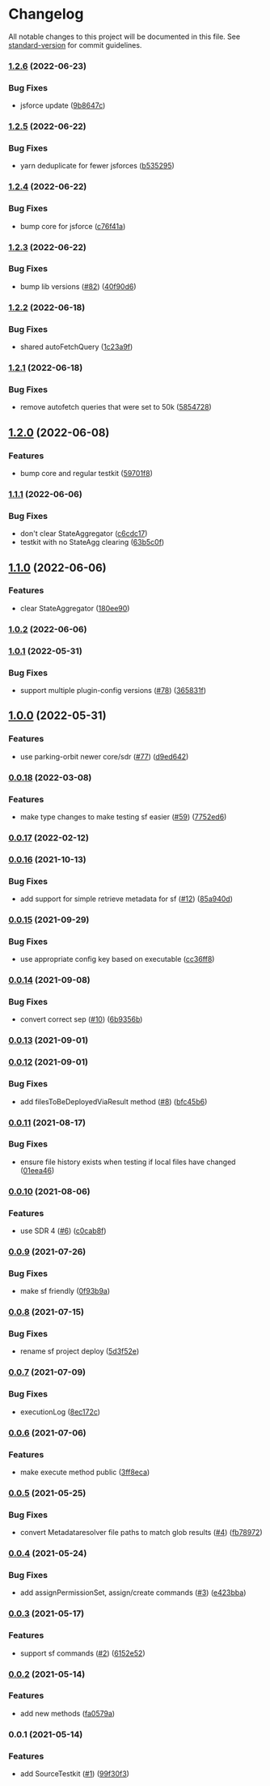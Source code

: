 # Changelog

All notable changes to this project will be documented in this file. See [standard-version](https://github.com/conventional-changelog/standard-version) for commit guidelines.

### [1.2.6](https://github.com/salesforcecli/source-testkit/compare/v1.2.5...v1.2.6) (2022-06-23)

### Bug Fixes

- jsforce update ([9b8647c](https://github.com/salesforcecli/source-testkit/commit/9b8647c376ac1a9df32aa7e5ebc98cf7e9ea45af))

### [1.2.5](https://github.com/salesforcecli/source-testkit/compare/v1.2.4...v1.2.5) (2022-06-22)

### Bug Fixes

- yarn deduplicate for fewer jsforces ([b535295](https://github.com/salesforcecli/source-testkit/commit/b5352951cc3a39a6dc9cbc4a92a04c2669e30b03))

### [1.2.4](https://github.com/salesforcecli/source-testkit/compare/v1.2.3...v1.2.4) (2022-06-22)

### Bug Fixes

- bump core for jsforce ([c76f41a](https://github.com/salesforcecli/source-testkit/commit/c76f41aa8ca9ff60ed55f950d0aab0656f8a296f))

### [1.2.3](https://github.com/salesforcecli/source-testkit/compare/v1.2.2...v1.2.3) (2022-06-22)

### Bug Fixes

- bump lib versions ([#82](https://github.com/salesforcecli/source-testkit/issues/82)) ([40f90d6](https://github.com/salesforcecli/source-testkit/commit/40f90d6b8e3e47a7c172dd01a8fa43cf96e89ab4))

### [1.2.2](https://github.com/salesforcecli/source-testkit/compare/v1.2.1...v1.2.2) (2022-06-18)

### Bug Fixes

- shared autoFetchQuery ([1c23a9f](https://github.com/salesforcecli/source-testkit/commit/1c23a9f84eaaa548558b4deb71ae621497a9e922))

### [1.2.1](https://github.com/salesforcecli/source-testkit/compare/v1.2.0...v1.2.1) (2022-06-18)

### Bug Fixes

- remove autofetch queries that were set to 50k ([5854728](https://github.com/salesforcecli/source-testkit/commit/58547288360792b9ac2af11f4be4959c4828ede5))

## [1.2.0](https://github.com/salesforcecli/source-testkit/compare/v1.1.1...v1.2.0) (2022-06-08)

### Features

- bump core and regular testkit ([59701f8](https://github.com/salesforcecli/source-testkit/commit/59701f8da94028bc39fb34fc0ae2b0b32d582bef))

### [1.1.1](https://github.com/salesforcecli/source-testkit/compare/v1.1.0...v1.1.1) (2022-06-06)

### Bug Fixes

- don't clear StateAggregator ([c6cdc17](https://github.com/salesforcecli/source-testkit/commit/c6cdc171bdb8c53e9c5920b8dcb92952db6a2f9c))
- testkit with no StateAgg clearing ([63b5c0f](https://github.com/salesforcecli/source-testkit/commit/63b5c0fe31caaa0ff576fab2d49cb3de024a6c69))

## [1.1.0](https://github.com/salesforcecli/source-testkit/compare/v1.0.2...v1.1.0) (2022-06-06)

### Features

- clear StateAggregator ([180ee90](https://github.com/salesforcecli/source-testkit/commit/180ee9081e307ed17948a4c92140ddf7ed5d4da1))

### [1.0.2](https://github.com/salesforcecli/source-testkit/compare/v1.0.1...v1.0.2) (2022-06-06)

### [1.0.1](https://github.com/salesforcecli/source-testkit/compare/v1.0.0...v1.0.1) (2022-05-31)

### Bug Fixes

- support multiple plugin-config versions ([#78](https://github.com/salesforcecli/source-testkit/issues/78)) ([365831f](https://github.com/salesforcecli/source-testkit/commit/365831f5de5f489d2f2065230e8847de1ecf4f0b))

## [1.0.0](https://github.com/salesforcecli/source-testkit/compare/v0.0.18...v1.0.0) (2022-05-31)

### Features

- use parking-orbit newer core/sdr ([#77](https://github.com/salesforcecli/source-testkit/issues/77)) ([d9ed642](https://github.com/salesforcecli/source-testkit/commit/d9ed642003bb85407a7b17ffa7b64764eb81b488))

### [0.0.18](https://github.com/salesforcecli/source-testkit/compare/v0.0.17...v0.0.18) (2022-03-08)

### Features

- make type changes to make testing sf easier ([#59](https://github.com/salesforcecli/source-testkit/issues/59)) ([7752ed6](https://github.com/salesforcecli/source-testkit/commit/7752ed66eff3be11c9fa6921223f277427334fab))

### [0.0.17](https://github.com/salesforcecli/source-testkit/compare/v0.0.16...v0.0.17) (2022-02-12)

### [0.0.16](https://github.com/salesforcecli/source-testkit/compare/v0.0.15...v0.0.16) (2021-10-13)

### Bug Fixes

- add support for simple retrieve metadata for sf ([#12](https://github.com/salesforcecli/source-testkit/issues/12)) ([85a940d](https://github.com/salesforcecli/source-testkit/commit/85a940d008370ae86a9796904e8aa29c29241c2f))

### [0.0.15](https://github.com/salesforcecli/source-testkit/compare/v0.0.14...v0.0.15) (2021-09-29)

### Bug Fixes

- use appropriate config key based on executable ([cc36ff8](https://github.com/salesforcecli/source-testkit/commit/cc36ff859c4fc7e4645043cccbd39b75c0cc253c))

### [0.0.14](https://github.com/salesforcecli/source-testkit/compare/v0.0.13...v0.0.14) (2021-09-08)

### Bug Fixes

- convert correct sep ([#10](https://github.com/salesforcecli/source-testkit/issues/10)) ([6b9356b](https://github.com/salesforcecli/source-testkit/commit/6b9356b537932dd485cf448b6bdb0ab64c15a5f0))

### [0.0.13](https://github.com/salesforcecli/source-testkit/compare/v0.0.12...v0.0.13) (2021-09-01)

### [0.0.12](https://github.com/salesforcecli/source-testkit/compare/v0.0.11...v0.0.12) (2021-09-01)

### Bug Fixes

- add filesToBeDeployedViaResult method ([#8](https://github.com/salesforcecli/source-testkit/issues/8)) ([bfc45b6](https://github.com/salesforcecli/source-testkit/commit/bfc45b6d42bded3e49e0ba2bea511e9a611da0bd))

### [0.0.11](https://github.com/salesforcecli/source-testkit/compare/v0.0.10...v0.0.11) (2021-08-17)

### Bug Fixes

- ensure file history exists when testing if local files have changed ([01eea46](https://github.com/salesforcecli/source-testkit/commit/01eea46baf613b639edf02a3da568290fe3335b1))

### [0.0.10](https://github.com/salesforcecli/source-testkit/compare/v0.0.9...v0.0.10) (2021-08-06)

### Features

- use SDR 4 ([#6](https://github.com/salesforcecli/source-testkit/issues/6)) ([c0cab8f](https://github.com/salesforcecli/source-testkit/commit/c0cab8fc623560f18107e65f61e270c1c1bcd16e))

### [0.0.9](https://github.com/salesforcecli/source-testkit/compare/v0.0.8...v0.0.9) (2021-07-26)

### Bug Fixes

- make sf friendly ([0f93b9a](https://github.com/salesforcecli/source-testkit/commit/0f93b9a16c62a74e4b4d6b5e945d8252ca4ec5cb))

### [0.0.8](https://github.com/salesforcecli/source-testkit/compare/v0.0.7...v0.0.8) (2021-07-15)

### Bug Fixes

- rename sf project deploy ([5d3f52e](https://github.com/salesforcecli/source-testkit/commit/5d3f52ed742f57a15515606c2e543b9fd356c8ce))

### [0.0.7](https://github.com/salesforcecli/source-testkit/compare/v0.0.6...v0.0.7) (2021-07-09)

### Bug Fixes

- executionLog ([8ec172c](https://github.com/salesforcecli/source-testkit/commit/8ec172c07267a1d55e35807a6782e4d222ca246c))

### [0.0.6](https://github.com/salesforcecli/source-testkit/compare/v0.0.5...v0.0.6) (2021-07-06)

### Features

- make execute method public ([3ff8eca](https://github.com/salesforcecli/source-testkit/commit/3ff8ecad8eeb8061ccaf3e8945f4126102c8c519))

### [0.0.5](https://github.com/salesforcecli/source-testkit/compare/v0.0.4...v0.0.5) (2021-05-25)

### Bug Fixes

- convert Metadataresolver file paths to match glob results ([#4](https://github.com/salesforcecli/source-testkit/issues/4)) ([fb78972](https://github.com/salesforcecli/source-testkit/commit/fb789726cb15e436fc9dbe3e3647697a7027ac96))

### [0.0.4](https://github.com/salesforcecli/source-testkit/compare/v0.0.3...v0.0.4) (2021-05-24)

### Bug Fixes

- add assignPermissionSet, assign/create commands ([#3](https://github.com/salesforcecli/source-testkit/issues/3)) ([e423bba](https://github.com/salesforcecli/source-testkit/commit/e423bbae3acd217dd4708efad15af83996b0ff1e))

### [0.0.3](https://github.com/salesforcecli/source-testkit/compare/v0.0.2...v0.0.3) (2021-05-17)

### Features

- support sf commands ([#2](https://github.com/salesforcecli/source-testkit/issues/2)) ([6152e52](https://github.com/salesforcecli/source-testkit/commit/6152e52790d9ba4561621fd625fef78b2f0028d2))

### [0.0.2](https://github.com/salesforcecli/source-testkit/compare/v0.0.1...v0.0.2) (2021-05-14)

### Features

- add new methods ([fa0579a](https://github.com/salesforcecli/source-testkit/commit/fa0579a3513e01c6bed7c88eb8b656dadcc40d62))

### 0.0.1 (2021-05-14)

### Features

- add SourceTestkit ([#1](https://github.com/salesforcecli/source-testkit/issues/1)) ([99f30f3](https://github.com/salesforcecli/source-testkit/commit/99f30f3b2d8a14438808114d3d11c6d9d6f4d684))
